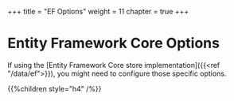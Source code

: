 +++
title = "EF Options"
weight = 11
chapter = true
+++

# Entity Framework Core Options

If using the [Entity Framework Core store implementation]({{<ref "/data/ef">}}), you might need to configure those specific options.

{{%children style="h4" /%}}
